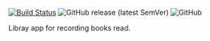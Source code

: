 [![Build Status](https://travis-ci.org/thedavyloper/library.svg?branch=master)](https://travis-ci.org/thedavyloper/library) ![GitHub release (latest SemVer)](https://img.shields.io/github/v/release/thedavyloper/library) ![GitHub](https://img.shields.io/github/license/thedavyloper/library?style=social)


Libray app for recording books read.
